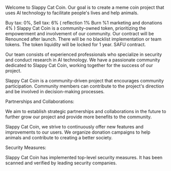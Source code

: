 Welcome to Slappy Cat Coin.
Our goal is to create a meme coin project that uses AI technology to facilitate people's lives and help animals.

Buy tax: 0%, Sell tax: 6% ( reflection 1% Burn %1 marketing and donations 4% ) Slappy Cat Coin is a community-owned token, prioritizing the empowerment and involvement of our community.  Our contract will be Renounced after launch. There will be no blacklist implementation or team tokens. The token liquidity will be locked for 1 year. SAFU contract.

Our team consists of experienced professionals who specialize in security and conduct research in AI technology. We have a passionate community dedicated to Slappy Cat Coin, working together for the success of our project.

Slappy Cat Coin is a community-driven project that encourages community participation. Community members can contribute to the project's direction and be involved in decision-making processes.

Partnerships and Collaborations:

We aim to establish strategic partnerships and collaborations in the future to further grow our project and provide more benefits to the community.

Slappy Cat Coin, we strive to continuously offer new features and improvements to our users. We organize donation campaigns to help animals and contribute to creating a better society.

Security Measures:

Slappy Cat Coin has implemented top-level security measures. It has been scanned and verified by leading security companies.
